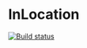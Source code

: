 # InLocation

[![Build status](https://ci.appveyor.com/api/projects/status/jdsmtaf7eahipjk2?svg=true)](https://ci.appveyor.com/project/nawordar/in-location)
